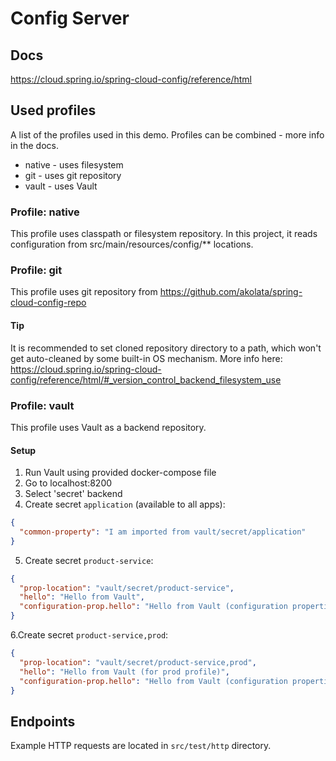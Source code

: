# Config Server

## Docs
https://cloud.spring.io/spring-cloud-config/reference/html

## Used profiles
A list of the profiles used in this demo. Profiles can be combined - more info in the docs.

* native - uses filesystem
* git - uses git repository
* vault - uses Vault

### Profile: native
This profile uses classpath or filesystem repository. 
In this project, it reads configuration from src/main/resources/config/** locations.

### Profile: git
This profile uses git repository from https://github.com/akolata/spring-cloud-config-repo

#### Tip
It is recommended to set cloned repository directory to a path, which won't get auto-cleaned by some built-in OS mechanism.
More info here: https://cloud.spring.io/spring-cloud-config/reference/html/#_version_control_backend_filesystem_use

### Profile: vault
This profile uses Vault as a backend repository.

#### Setup
1. Run Vault using provided docker-compose file
2. Go to localhost:8200
3. Select 'secret' backend
4. Create secret `application` (available to all apps):
```json
{
  "common-property": "I am imported from vault/secret/application"
}
```
5. Create secret `product-service`:
```json
{
  "prop-location": "vault/secret/product-service",
  "hello": "Hello from Vault",
  "configuration-prop.hello": "Hello from Vault (configuration properties)"
}
```
6.Create secret `product-service,prod`:
```json
{
  "prop-location": "vault/secret/product-service,prod",
  "hello": "Hello from Vault (for prod profile)",
  "configuration-prop.hello": "Hello from Vault (configuration properties for prod profile)"
}
```

## Endpoints
Example HTTP requests are located in `src/test/http` directory.
